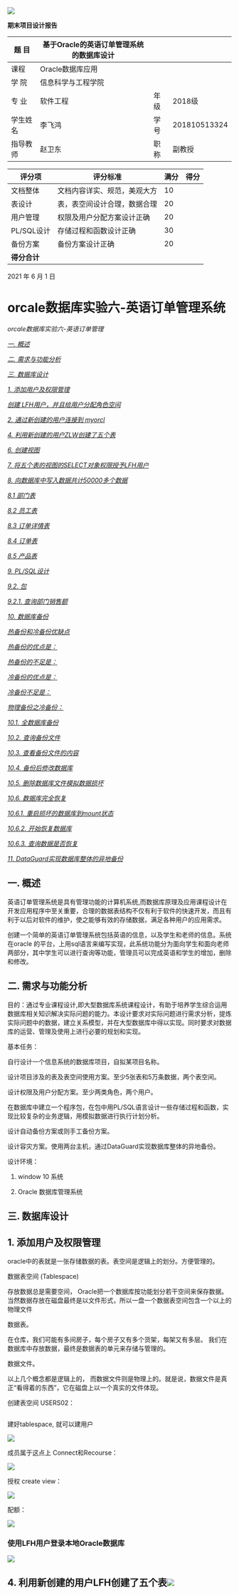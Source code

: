 ![](media/3941f3bb60145ffe7b6ccd7ca3834548.png)

**期末项目设计报告**

| 题 目    | 基于Oracle的英语订单管理系统的数据库设计 |      |              |
|----------|------------------------------------------|------|--------------|
| 课程     | Oracle数据库应用                         |      |              |
| 学 院    | 信息科学与工程学院                       |      |              |
| 专 业    | 软件工程                                 | 年级 | 2018级       |
| 学生姓名 | 李飞鸿                                   | 学号 | 201810513324 |
| 指导教师 | 赵卫东                                   | 职称 | 副教授       |

| **评分项**   | **评分标准**                 | **满分** | **得分** |
|--------------|------------------------------|----------|----------|
| 文档整体     | 文档内容详实、规范，美观大方 | 10       |          |
| 表设计       | 表，表空间设计合理，数据合理 | 20       |          |
| 用户管理     | 权限及用户分配方案设计正确   | 20       |          |
| PL/SQL设计   | 存储过程和函数设计正确       | 30       |          |
| 备份方案     | 备份方案设计正确             | 20       |          |
| **得分合计** |                              |          |          |

2021 年 6 月 1 日

# orcale数据库实验六-英语订单管理系统

*orcale数据库实验六-英语订单管理*

[*一. 概述*](#header-n4)

[*二. 需求与功能分析* ](#header-n7)

[*三. 数据库设计*](#header-n9)

[*1. 添加用户及权限管理*](#header-n10)

[*创建 LFH用户，并且给用户分配角色空间*](#header-n24)

[*2. 通过新创建的用户连接到 myorcl* ](#header-n28)

[*4. 利用新创建的用户ZLW创建了五个表*](#header-n34)

[*6. 创建视图*](#header-n138)

[*7. 将五个表的视图的SELECT对象权限授予LFH用户* ](#header-n151)

[*8. 向数据库中写入数据共计50000多个数据*](#header-n153)

[*8.1 部门表*](#header-n154)

[*8.2 员工表*](#header-n157)

[*8.3 订单详情表*](#header-n160)

[*8.4 订单表*](#header-n163)

[*8.5 产品表*](#header-n166)

[*9. PL/SQL设计*](#header-n169)

[*9.2. 包*](#header-n197)

[*9.2.1. 查询部门销售额*](#header-n198)

[*10. 数据库备份*](#header-n202)

[*热备份和冷备份优缺点*](#header-n205)

[*热备份的优点是：*](#header-n206)

[*热备份的不足是：*](#header-n212)

[*冷备份的优点是：*](#header-n216)

[*冷备份不足是：*](#header-n222)

[*物理备份之冷备份：*](#header-n227)

[*10.1. 全数据库备份*](#header-n236)

[*10.2. 查询备份文件*](#header-n241)

[*10.3. 查看备份文件的内容*](#header-n245)

[*10.4. 备份后修改数据库*](#header-n255)

[*10.5. 删除数据库文件模拟数据损坏*](#header-n259)

[*10.6. 数据库完全恢复*](#header-n268)

[*10.6.1. 重启损坏的数据库到mount状态*](#header-n269)

[*10.6.2. 开始恢复数据库*](#header-n274)

[*10.6.3. 查询数据是否恢复*](#header-n278)

[*11. DataGuard实现数据库整体的异地备份*](#header-n284)

## 一. 概述

英语订单管理系统是具有管理功能的计算机系统,而数据库原理及应用课程设计在开发应用程序中至关重要，合理的数据表结构不仅有利于软件的快速开发，而且有利于以后对软件的维护，使之能够有效的存储数据，满足各种用户的应用需求。

创建一个简单的英语订单管理系统包括英语的信息，以及学生和老师的信息。系统在oracle
的平台，上用sql语言来编写实现，此系统功能分为面向学生和面向老师两部分，其中学生可以进行查询等功能，管理员可以完成英语和学生的增加，删除和修改。

## 二. 需求与功能分析 

目的：通过专业课程设计,即大型数据库系统课程设计，有助于培养学生综合运用数据库相关知识解决实际问题的能力。本设计要求对实际问题进行需求分析，提炼实际问题中的数据，建立关系模型，并在大型数据库中得以实现。同时要求对数据库的运营、管理及使用上进行必要的规划和实现。

基本任务：

自行设计一个信息系统的数据库项目，自拟某项目名称。

设计项目涉及的表及表空间使用方案。至少5张表和5万条数据，两个表空间。

设计权限及用户分配方案。至少两类角色，两个用户。

在数据库中建立一个程序包，在包中用PL/SQL语言设计一些存储过程和函数，实现比较复杂的业务逻辑，用模拟数据进行执行计划分析。

设计自动备份方案或则手工备份方案。

设计容灾方案。使用两台主机，通过DataGuard实现数据库整体的异地备份。

设计环境：

1.  window 10 系统

2.  Oracle 数据库管理系统

## 三. 数据库设计

## 1. 添加用户及权限管理

oracle中的表就是一张存储数据的表。表空间是逻辑上的划分。方便管理的。

数据表空间 (Tablespace)

存放数据总是需要空间，
Oracle把一个数据库按功能划分若干空间来保存数据。当然数据存放在磁盘最终是以文件形式，所以一盘一个数据表空间包含一个以上的物理文件

数据表。

在仓库，我们可能有多间房子，每个房子又有多个货架，每架又有多层。
我们在数据库中存放数据，最终是数据表的单元来存储与管理的。

数据文件。

以上几个概念都是逻辑上的，
而数据文件则是物理上的。就是说，数据文件是真正“看得着的东西”，它在磁盘上以一个真实的文件体现。

创建表空间 USERS02：

~~~~~~~~~~~~~~~~~~~~~~~~~~~~~~~~~~~~~~~~~~~~~~~~~~~~~~~~~~~~~~~~~~~~~~~~~~~~~~~~

~~~~~~~~~~~~~~~~~~~~~~~~~~~~~~~~~~~~~~~~~~~~~~~~~~~~~~~~~~~~~~~~~~~~~~~~~~~~~~~~

建好tablespace, 就可以建用户

![](media/6bf2bf290bf3130771ee57a4f6f63564.png)

成员属于这点上 Connect和Recourse：

![](media/1c9486168503451f16164845952f3ec2.png)

授权 create view：

![](media/cc5d7af2328d3182253b2e9498bfc3b1.png)

配额：

![](media/a6baeb21d42910452430d8668b7ed03a.png)

### 使用LFH用户登录本地Oracle数据库

![](media/9a78fd217021e02c4a644f7841f208c0.png)

## 4. 利用新创建的用户LFH创建了五个表![](media/9de13a5e4f7912c32dd3a33ba8061921.png)

~~~~~~~~~~~~~~~~~~~~~~~~~~~~~~~~~~~~~~~~~~~~~~~~~~~~~~~~~~~~~~~~~~~~~~~~~~~~~~~~
 









































































































































































































部门信息表
~~~~~~~~~~~~~~~~~~~~~~~~~~~~~~~~~~~~~~~~~~~~~~~~~~~~~~~~~~~~~~~~~~~~~~~~~~~~~~~~

| 属性     | 字段            | 注解     |
|----------|-----------------|----------|
| 部门ID   | DEPARTMENT_ID   | 部门ID   |
| 部门名称 | DEPARTMENT_NAME | 部门名称 |

产品表

| 属性     | 字段         | 注解     |
|----------|--------------|----------|
| 产品编号 | PRODUCT_ID   | 产品编号 |
| 产品名称 | PRODUCT_NAME | 产品名称 |
| 产品类型 | PRODUCT_TYPE | 产品类型 |

员工表

| 属性     | 字段        | 注解     |
|----------|-------------|----------|
| 编号     | EMPLOYEE-ID | 员工ID   |
| 姓名     | NAME        | 姓名     |
| 电子邮件 | EMAIL       | 电子邮件 |
| 薪资     | SALARY      | 薪资     |
| 照片     | PHOTO       | 照片     |

订单表

| 属性                        | 字段                                                  | 注解                             |
|-----------------------------|-------------------------------------------------------|----------------------------------|
| 订单编号                    | ORDER_ID                                              | 订单编号                         |
| 日期 收款 客户姓名 客户电话 | ORDER_DATE TRAD_RECEIVABLE CUSTOMER_NAME CUSTOMER_TEL | 下单日期 收款 客户姓名 客户电话  |

订单详细表

| 属性                       | 字段                                   | 注解                           |
|----------------------------|----------------------------------------|--------------------------------|
| 编号                       | ID                                     | 编号                           |
| 编号                       | ORDER_ID                               | 订单编号                       |
| 产品名称 产品数量 产品价格 | PRODUCT_NAME PRODUCT_NUM PRODUCT_PRICE | 教师信息介绍 产品数量 产品价格 |

## 6. 创建视图

-   视图(view)，也称虚表,
    不占用物理空间，这个也是相对概念，因为视图本身的定义语句还是要存储在数据字典里的。视图只有逻辑定义。每次使用的时候,只是重新执行SQL。

-   视图是从一个或多个实际表中获得的，这些表的数据存放在数据库中。那些用于产生视图的表叫做该视图的基表。一个视图也可以从另一个视图中产生。

-   视图的定义存在数据库中，与此定义相关的数据并没有再存一份于数据库中。通过视图看到的数据存放在基表中。

-   视图看上去非常象数据库的物理表，对它的操作同任何其它的表一样。当通过视图修改数据时，实际上是在改变基表中的数据；相反地，基表数据的改变也会自动反映在由基表产生的视图中。由于逻辑上的原因，有些Oracle视图可以修改对应的基表，有些则不能（仅仅能查询）。

-   还有一种视图：物化视图（MATERIALIZED VIEW ），也称实体化视图，快照 （8i
    以前的说法） ，它是含有数据的，占用存储空间。

-   ![](media/d0ddeb090bb59d9c970d03f0b7fc6c9c.png)

-   **CREATE**

-   **OR REPLACE FORCE EDITIONABLE VIEW "VIEW_ORDER_DETAILS" ( "ID", "ORDER_ID",
    "CUSTOMER_NAME", "CUSTOMER_TEL", "ORDER_DATE", "PRODUCT_TYPE",
    "PRODUCT_NAME", "PRODUCT_NUM", "PRODUCT_PRICE" ) AS SELECT**

-   **d.ID,**

-   **o.ORDER\_ID,**

-   **o.CUSTOMER\_NAME,**

-   **o.CUSTOMER\_TEL,**

-   **o.ORDER\_DATE,**

-   **p.PRODUCT\_TYPE,**

-   **d.PRODUCT_NAME,**

-   **d.PRODUCT_NUM,**

-   **d.PRODUCT_PRICE**

-   **FROM**

-   **ORDERS o,**

-   **ORDER_DETAILS d,**

-   **PRODUCTS p**

-   **WHERE**

-   **d.ORDER_ID = o.ORDER\_ID**

-   **AND d.PRODUCT\_NAME = p.PRODUCT_NAME;**

-   

## 8. 向数据库中写入数据共计50000多个数据

**declare**

**dt date;**

**m number(8,2);**

**V_department_ID NUMBER(6);**

**v_order_id number(10);**

**v_name VARCHAR2 ( 100 );**

**v_tel VARCHAR2 ( 100 );**

**v number(10,2);**

**begin**

**for i in 1..10000**

**loop**

**if i mod 2 =0 then**

**dt:=to_date('2015-3-2','yyyy-mm-dd')+(i mod 60);**

**else**

**dt:=to_date('2016-3-2','yyyy-mm-dd')+(i mod 60);**

**end if;**

**V_department\_ID:=CASE I MOD 3 + 1 WHEN 1 THEN 1 WHEN 2 THEN 2 ELSE 3 END;**

**--插入订单**

**v_order_id:=SEQ_ORDER_ID.nextval; --应该将SEQ_ORDER_ID.nextval保存到变量中。**

**v\_name:=**

**CASE**

**I MOD 6**

**WHEN 0 THEN**

**'zhang' \|\| i mod 100**

**WHEN 1 THEN**

**'li' \|\| i mod 100**

**WHEN 2 THEN**

**'huang' \|\| i mod 100**

**WHEN 3 THEN**

**'yi' \|\| i mod 100**

**WHEN 4 THEN**

**'ping' \|\| i mod 100 ELSE 'yin' \|\| i mod 100**

**END;**

**v\_tel := '139888883' \|\| i;**

**insert /\*+append\*/ into ORDERS (ORDER_ID, CUSTOMER_NAME, CUSTOMER_TEL,
ORDER_DATE)**

**values (v_order\_id,v\_name,v_tel,dt);**

**--插入订单y一个订单包括3个产品**

**v:=dbms_random.value(1000,800);**

**v_name:='听力'\|\| (i mod 3 + 1);**

**insert /\*+append\*/ into
ORDER_DETAILS(ID,ORDER\_ID,PRODUCT_NAME,PRODUCT_NUM,PRODUCT_PRICE)**

**values (SEQ_ORDER_DETAILS\_ID.NEXTVAL,v_order_id,v_name,1,v);**

**v:=dbms_random.value(1000,800);**

**v_name:='阅读'\|\| (i mod 3 + 1);**

**insert /\*+append\*/ into
ORDER_DETAILS(ID,ORDER\_ID,PRODUCT_NAME,PRODUCT_NUM,PRODUCT_PRICE)**

**values (SEQ_ORDER_DETAILS\_ID.NEXTVAL,v_order_id,v_name,1,v);**

**v:=dbms_random.value(1000,800);**

**v_name:='写作'\|\| (i mod 3 + 1);**

**insert /\*+append\*/ into
ORDER_DETAILS(ID,ORDER\_ID,PRODUCT_NAME,PRODUCT_NUM,PRODUCT_PRICE)**

**values (SEQ_ORDER_DETAILS\_ID.NEXTVAL,v_order_id,v_name,1,v);**

**--在触发器关闭的情况下，需要手工计算每个订单的应收金额：**

**select sum(PRODUCT_NUM\*PRODUCT_PRICE) into m from ORDER_DETAILS where
ORDER_ID=v_order_id;**

**if m is null then**

**m:=0;**

**end if;**

**UPDATE ORDERS SET TRADE_RECEIVABLE = m WHERE ORDER_ID=v_order_id;**

**IF I MOD 1000 =0 THEN**

**commit; --每次提交会加快插入数据的速度**

**END IF;**

**end loop;**

**--统计用户的所有表，所需时间很长：2千万行数据，需要1600秒，该语句可选**

**--dbms_stats.gather_schema_stats(User,estimate_percent=\>100,cascade=\> TRUE);
\--estimate_percent采样行的百分比**

**end;**

**/**

**--最后动态增加一个PARTITION_BEFORE_2018分区：**

**ALTER TABLE ORDERS**

**ADD PARTITION PARTITION_BEFORE_2018 VALUES LESS THAN (TO\_DATE(' 2018-01-01
00:00:00', 'SYYYY-MM-DD HH24:MI:SS', 'NLS_CALENDAR=GREGORIAN'));**

**ALTER INDEX ORDERS_INDEX_DATE**

**MODIFY PARTITION PARTITION_BEFORE_2018**

**NOCOMPRESS;**

代码截图：

![](media/707184e81ed6547e26518e32f0613d1a.png)

![](media/bf318ceabdead990a8f866c611554086.png)![](media/984a5d55876316b1021911ed7a38c4db.png)

![](media/35df9f5db3e4abc38542a001ed9de43b.png)

## 9. PL/SQL设计

过程和函数由以下4部分：

-   签名或头

-   关键字IS或AS

-   局部声明（可选）

-   BEGIN和END之间的过程体（包括异常处理程序）

简单示例：

~~~~~~~~~~~~~~~~~~~~~~~~~~~~~~~~~~~~~~~~~~~~~~~~~~~~~~~~~~~~~~~~~~~~~~~~~~~~~~~~
    show_line(ip_line_length  number, ip_separator  varchar2)
 
actual_line varchar2(150);

       t_user(,name,sex)(ip_line_length,ip_separator,ip_line_length);
      idx  1..ip_line_length 
         actual_line := actual_line||ip_separator;
      ;
     dbms_output.put_line(actual_line);
  others 
          dbms_output.put_line(SQLERRM);
;
~~~~~~~~~~~~~~~~~~~~~~~~~~~~~~~~~~~~~~~~~~~~~~~~~~~~~~~~~~~~~~~~~~~~~~~~~~~~~~~~

如下调用：

~~~~~~~~~~~~~~~~~~~~~~~~~~~~~~~~~~~~~~~~~~~~~~~~~~~~~~~~~~~~~~~~~~~~~~~~~~~~~~~~
    show_line(50,'=');;/
~~~~~~~~~~~~~~~~~~~~~~~~~~~~~~~~~~~~~~~~~~~~~~~~~~~~~~~~~~~~~~~~~~~~~~~~~~~~~~~~

在SQLPLUS里面调用：

~~~~~~~~~~~~~~~~~~~~~~~~~~~~~~~~~~~~~~~~~~~~~~~~~~~~~~~~~~~~~~~~~~~~~~~~~~~~~~~~
SQL> BEGIN2        show_line(50,'=');3    ;
~~~~~~~~~~~~~~~~~~~~~~~~~~~~~~~~~~~~~~~~~~~~~~~~~~~~~~~~~~~~~~~~~~~~~~~~~~~~~~~~

几点说明：

1、参数没有指定长度，当有实际数据传递进来的时候，参数的长度才被确定。

2、局部声明为：actual_line varchar2(150);

3、使用命令SQL\> show errors在SQLPLUS里面查看错误。

### 9.2. 创建函数

#### 9.2.1. 查询客户消费额

**CREATE OR REPLACE**

**PACKAGE BODY "MYPACK" AS**

**FUNCTION Get\_CustomerPayment(CUSTOMER_NAME NUMBER) RETURN NUMBER**

**AS**

**N NUMBER(20,2);
\--注意，订单ORDERS.TRADE_RECEIVABLE的类型是NUMBER(8,2),汇总之后，数据要大得多。**

**BEGIN**

**SELECT SUM(O.TRADE\_RECEIVABLE) into N FROM ORDERS O,ORDER_DETAILS E**

**WHERE O.ORDER\_ID=E.ORDER_ID AND O.CUSTOMER_NAME = CUSTOMER_NAME;**

**RETURN N;**

**END;**

**END;** ![](media/1a843ad6aeb6f47c6ddbec166bbc0255.png)

#### 9.2.2. 测试

![](media/71572cebaa6485c6cfe21170aac11a57.png)

## 

## 10. 数据库备份

**ORACLE数据库备份与恢复详解**

Oracle的备份与恢复有三种标准的模式，大致分为两
大类，备份恢复(物理上的)以及导入导出(逻辑上的)，而备份恢复又可以根据数据库的工作模式分为非归档模式(Nonarchivelog-style)
和归档模式(Archivelog-style),通常，我们把非归档模式称为冷备份，而相应的把归档模式称为热备份。

### 热备份和冷备份优缺点

#### 热备份的优点是：

1．可在表空间或数据文件级备份，备份时间短。

2．备份时数据库仍可使用。

3．可达到秒级恢复（恢复到某一时间点上）。

4．可对几乎所有数据库实体作恢复。

5．恢复是快速的，在大多数情况下在数据库仍工作时恢复。

#### 热备份的不足是：

1．不能出错，否则后果严重。

2．若热备份不成功，所得结果不可用于时间点的恢复。

3．因难维护，所以要特别仔细小心，不允许“以失败而告终”。

#### 冷备份的优点是：

1．是非常快速的备份方法（只需拷贝文件）

2．容易归档（简单拷贝即可）

3．容易恢复到某个时间点上（只需将文件再拷贝回去）

4．能与归档方法相结合，作数据库“最新状态”的恢复。

5．低度维护，高度安全。

#### 冷备份不足是：

1．单独使用时，只能提供到“某一时间点上”的恢复。

2．在实施备份的全过程中，数据库必须要作备份而不能作其它工作。也就是说，数据库必须是关闭状态。

3．若磁盘空间有限，只能拷贝到磁带等其它外部存储设备上，速度会很慢。

4．不能按表或按用户恢复。

### 物理备份之冷备份：

当数据库可以暂时处于关闭状态时，我们需要将它在这一稳定时刻的数据相关文件转移到安全的区域，当数据库遭到破坏，再从安全区域将备份的数据库相关文件拷
贝回原来的位置，这样，就完成了一次快捷安全等数据转移。由于是在数据库不提供服务的关闭状态，所以称为冷备份。冷备份具有很多优良特性，比如上面图中我
们提到的，快速，方便，以及高效。一次完整的冷备份步骤应该是：

1，首先关闭数据库（shutdown normal）

2，拷贝相关文件到安全区域（利用操作系统命令拷贝数据库的所有的数据文件、日志文件、控制文件、参数文件、口令文件等（包括路径））

3，重新启动数据库（startup）

这样，我们就完成了一次冷备份，请确定你对这些相应的目录（包括写入的目标文件夹）有相应的权限。

恢复的时候，相对比较简单了，我们停掉数据库，将文件拷贝回相应位置，重启数据库就可以了，当然也可以用脚本来完成。

## 10.1. 手动数据库备份之数据库导出expdp

### 步骤：

SQL plus 已SYSTEM 用户登录

创建expdir目录并给ZLW用户授权读写

![](media/175ef0f93415b1c127d93da954fe4541.png)

用户自己备份

![](media/687b646720122cfbff02bcf67e0db6fb.png)

前往本地目录查看：

![](media/14fd9ab459bd578fed648ad5bb820078.png)

### 10.5. 删除数据库文件模拟数据损坏

![](media/603ce19ae089ca63138152dd5989fdf9.png)

### 10.6. 数据库完全恢复

![](media/3749e38347ccf7417c714b4010ed5b20.png)

用户LFH登录数据库查看恢复情况;

![](media/b6658c1ed102c9c397db1279fa998462.png)

恢复成功。
